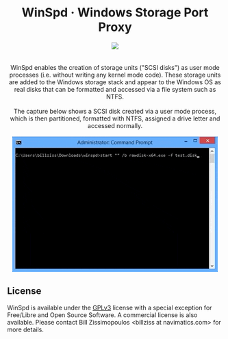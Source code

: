 <h1 align="center">
    WinSpd &middot; Windows Storage Port Proxy
</h1>

<p align="center">
    <a href="https://ci.appveyor.com/project/billziss-gh/winspd">
        <img src="https://img.shields.io/appveyor/ci/billziss-gh/winspd.svg"/>
    </a>
    <br/>
    <br/>
</p>

<p align="center">
    WinSpd enables the creation of storage units ("SCSI disks") as user mode processes (i.e. without writing any kernel mode code). These storage units are added to the Windows storage stack and appear to the Windows OS as real disks that can be formatted and accessed via a file system such as NTFS.
    <br/>
    <br/>
    The capture below shows a SCSI disk created via a user mode process, which is then partitioned, formatted with NTFS, assigned a drive letter and accessed normally.
    <br/>
    <br/>
    <img src="doc/cap.gif"/>
</p>

## License

WinSpd is available under the [GPLv3](License.txt) license with a special exception for Free/Libre and Open Source Software. A commercial license is also available. Please contact Bill Zissimopoulos \<billziss at navimatics.com> for more details.
